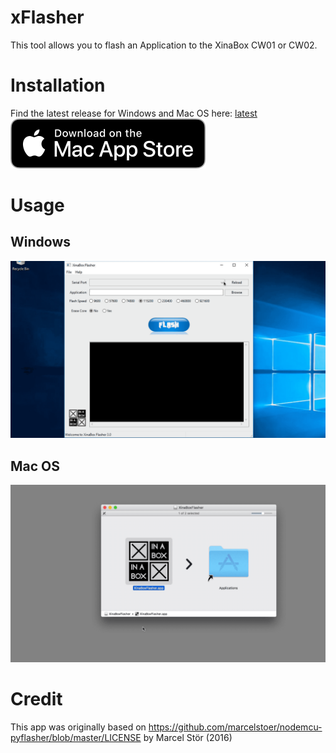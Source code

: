# xFlasher
This tool allows you to flash an Application to the XinaBox CW01 or CW02.

# Installation
Find the latest release for Windows and Mac OS here: [latest](https://github.com/xinabox/XinaBoxFlasher/releases/latest)
</br>
[![Mac OSX version](/images/badge-download-on-the-mac-app-store.svg)](https://geo.itunes.apple.com/us/app/dr-unarchiver-rar-zip-tool/id1127253508?mt=12)

# Usage

## Windows
![Windows version](/images/FlasherWin.gif)

## Mac OS
![Mac OS version](/images/FlasherMac.gif)

# Credit
This app was originally based on https://github.com/marcelstoer/nodemcu-pyflasher/blob/master/LICENSE by Marcel Stör (2016)
